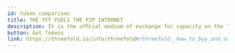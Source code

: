 ```yaml
---
id: token_comparison
title: THE TFT FUELS THE P2P INTERNET
description: It is the ofﬁcial medium of exchange for capacity on the ThreeFold Grid
button: Get Tokens
link: https://threefold.io/info/threefold#/threefold__how_to_buy_and_sell #add button link here
---
```

